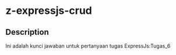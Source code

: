 # z-expressjs-crud

## Description
Ini adalah kunci jawaban untuk pertanyaan tugas ExpressJs:Tugas_6